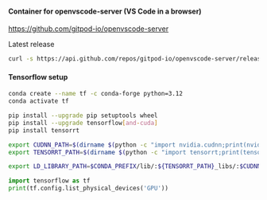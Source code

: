 #### Container for openvscode-server (VS Code in a browser)

https://github.com/gitpod-io/openvscode-server

Latest release

```bash
curl -s https://api.github.com/repos/gitpod-io/openvscode-server/releases/latest | grep tag_name | cut -d '"' -f 4 | sed 's/openvscode-server-v//'
```

#### Tensorflow setup

```bash
conda create --name tf -c conda-forge python=3.12
conda activate tf

pip install --upgrade pip setuptools wheel
pip install --upgrade tensorflow[and-cuda]
pip install tensorrt

export CUDNN_PATH=$(dirname $(python -c "import nvidia.cudnn;print(nvidia.cudnn.__file__)"))
export TENSORRT_PATH=$(dirname $(python -c "import tensorrt;print(tensorrt.__file__)"))

export LD_LIBRARY_PATH=$CONDA_PREFIX/lib/:${TENSORRT_PATH}_libs/:$CUDNN_PATH/lib/:$LD_LIBRARY_PATH
```

```python
import tensorflow as tf
print(tf.config.list_physical_devices('GPU'))
```